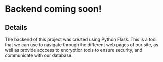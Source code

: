 # Backend coming soon!
## Details
The backend of this project was created using Python Flask. This is a tool that we can use to navigate through the different web pages of our site, as well as provide acccess to encryption tools to ensure security, and communicate with our database. 


